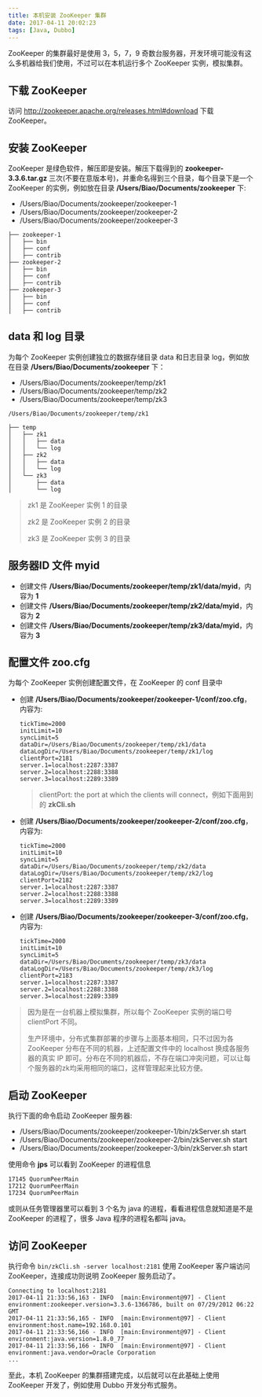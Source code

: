 ```yaml
---
title: 本机安装 ZooKeeper 集群
date: 2017-04-11 20:02:23
tags: [Java, Dubbo]
---
```


ZooKeeper 的集群最好是使用 3，5，7，9 奇数台服务器，开发环境可能没有这么多机器给我们使用，不过可以在本机运行多个 ZooKeeper 实例，模拟集群。<!--more-->

## 下载 ZooKeeper

访问 <http://zookeeper.apache.org/releases.html#download> 下载 ZooKeeper。

## 安装 ZooKeeper

ZooKeeper 是绿色软件，解压即是安装。解压下载得到的 **zookeeper-3.3.6.tar.gz** 三次(不要在意版本号)，并重命名得到三个目录，每个目录下是一个 ZooKeeper 的实例，例如放在目录 **/Users/Biao/Documents/zookeeper** 下:

* /Users/Biao/Documents/zookeeper/zookeeper-1
* /Users/Biao/Documents/zookeeper/zookeeper-2
* /Users/Biao/Documents/zookeeper/zookeeper-3

```
├── zookeeper-1
│   ├── bin
│   ├── conf
│   ├── contrib
├── zookeeper-2
│   ├── bin
│   ├── conf
│   ├── contrib
├── zookeeper-3
│   ├── bin
│   ├── conf
│   ├── contrib
```

## data 和 log 目录

为每个 ZooKeeper 实例创建独立的数据存储目录 data 和日志目录 log，例如放在目录 **/Users/Biao/Documents/zookeeper** 下：

* /Users/Biao/Documents/zookeeper/temp/zk1
* /Users/Biao/Documents/zookeeper/temp/zk2
* /Users/Biao/Documents/zookeeper/temp/zk3

```
/Users/Biao/Documents/zookeeper/temp/zk1

├── temp
│   ├── zk1
│   │   ├── data
│   │   └── log
│   ├── zk2
│   │   ├── data
│   │   └── log
│   └── zk3
│       ├── data
│       └── log
```

>  zk1 是 ZooKeeper 实例 1 的目录
>
> zk2 是 ZooKeeper 实例 2 的目录
>
> zk3 是 ZooKeeper 实例 3 的目录

## 服务器ID 文件 myid

* 创建文件 **/Users/Biao/Documents/zookeeper/temp/zk1/data/myid**，内容为 **1**
* 创建文件 **/Users/Biao/Documents/zookeeper/temp/zk2/data/myid**，内容为 **2**
* 创建文件 **/Users/Biao/Documents/zookeeper/temp/zk3/data/myid**，内容为 **3**

## 配置文件 zoo.cfg

为每个 ZooKeeper 实例创建配置文件，在 ZooKeeper 的 conf 目录中

* 创建 **/Users/Biao/Documents/zookeeper/zookeeper-1/conf/zoo.cfg**，内容为:

  ```
  tickTime=2000
  initLimit=10
  syncLimit=5
  dataDir=/Users/Biao/Documents/zookeeper/temp/zk1/data
  dataLogDir=/Users/Biao/Documents/zookeeper/temp/zk1/log
  clientPort=2181
  server.1=localhost:2287:3387
  server.2=localhost:2288:3388
  server.3=localhost:2289:3389
  ```
  > clientPort: the port at which the clients will connect，例如下面用到的 **zkCli.sh**

* 创建 **/Users/Biao/Documents/zookeeper/zookeeper-2/conf/zoo.cfg**，内容为:

  ```
  tickTime=2000
  initLimit=10
  syncLimit=5
  dataDir=/Users/Biao/Documents/zookeeper/temp/zk2/data
  dataLogDir=/Users/Biao/Documents/zookeeper/temp/zk2/log
  clientPort=2182
  server.1=localhost:2287:3387
  server.2=localhost:2288:3388
  server.3=localhost:2289:3389
  ```

* 创建 **/Users/Biao/Documents/zookeeper/zookeeper-3/conf/zoo.cfg**，内容为:

  ```
  tickTime=2000
  initLimit=10
  syncLimit=5
  dataDir=/Users/Biao/Documents/zookeeper/temp/zk3/data
  dataLogDir=/Users/Biao/Documents/zookeeper/temp/zk3/log
  clientPort=2183
  server.1=localhost:2287:3387
  server.2=localhost:2288:3388
  server.3=localhost:2289:3389
  ```


> 因为是在一台机器上模拟集群，所以每个 ZooKeeper 实例的端口号 clientPort 不同。
>
> 生产环境中，分布式集群部署的步骤与上面基本相同，只不过因为各 ZooKeeper 分布在不同的机器，上述配置文件中的 localhost 换成各服务器的真实 IP 即可。分布在不同的机器后，不存在端口冲突问题，可以让每个服务器的zk均采用相同的端口，这样管理起来比较方便。

## 启动 ZooKeeper
执行下面的命令启动 ZooKeeper 服务器:

* /Users/Biao/Documents/zookeeper/zookeeper-1/bin/zkServer.sh start
* /Users/Biao/Documents/zookeeper/zookeeper-2/bin/zkServer.sh start
* /Users/Biao/Documents/zookeeper/zookeeper-3/bin/zkServer.sh start

使用命令 **jps** 可以看到 ZooKeeper 的进程信息

```
17145 QuorumPeerMain
17212 QuorumPeerMain
17234 QuorumPeerMain
```

或则从任务管理器里可以看到 3 个名为 java 的进程，看看进程信息就知道是不是 ZooKeeper 的进程了，很多 Java 程序的进程名都叫 java。

## 访问 ZooKeeper

执行命令 `bin/zkCli.sh -server localhost:2181` 使用 ZooKeeper 客户端访问 ZooKeeper，连接成功则说明 ZooKeeper 服务启动了。

```
Connecting to localhost:2181
2017-04-11 21:33:56,163 - INFO  [main:Environment@97] - Client environment:zookeeper.version=3.3.6-1366786, built on 07/29/2012 06:22 GMT
2017-04-11 21:33:56,165 - INFO  [main:Environment@97] - Client environment:host.name=192.168.0.101
2017-04-11 21:33:56,166 - INFO  [main:Environment@97] - Client environment:java.version=1.8.0_77
2017-04-11 21:33:56,166 - INFO  [main:Environment@97] - Client environment:java.vendor=Oracle Corporation
...
```

至此，本机 ZooKeeper 的集群搭建完成，以后就可以在此基础上使用 ZooKeeper 开发了，例如使用 Dubbo 开发分布式服务。